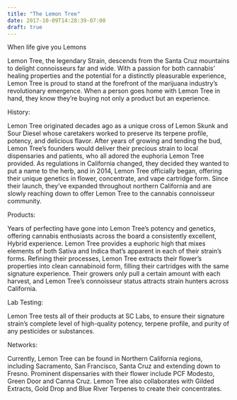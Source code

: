 ```yaml
---
title: "The Lemon Tree"
date: 2017-10-09T14:28:39-07:00
draft: true
---
```


When life give you Lemons

Lemon Tree, the legendary Strain, descends from the Santa Cruz mountains to delight connoisseurs far and wide. With a passion for both cannabis’ healing properties and the potential for a distinctly pleasurable experience, Lemon Tree is proud to stand at the forefront of the marijuana industry’s revolutionary emergence. When a person goes home with Lemon Tree in hand, they know they’re buying not only a product but an experience.

History:

Lemon Tree originated decades ago as a unique cross of Lemon Skunk and Sour Diesel whose caretakers worked to preserve its terpene profile, potency, and delicious flavor. After years of growing and tending the bud, Lemon Tree’s founders would deliver their precious strain to local dispensaries and patients, who all adored the euphoria Lemon Tree provided. As regulations in California changed, they decided they wanted to put a name to the herb, and in 2014, Lemon Tree officially began, offering their unique genetics in flower, concentrate, and vape cartridge form. Since their launch, they’ve expanded throughout northern California and are slowly reaching down to offer Lemon Tree to the cannabis connoisseur community.

Products:

Years of perfecting have gone into Lemon Tree’s potency and genetics, offering cannabis enthusiasts across the board a consistently excellent, Hybrid experience. Lemon Tree provides a euphoric high that mixes elements of both Sativa and Indica that’s apparent in each of their strain’s forms. Refining their processes, Lemon Tree extracts their flower’s properties into clean cannabinoid form, filling their cartridges with the same signature experience. Their growers only pull a certain amount with each harvest, and Lemon Tree’s connoisseur status attracts strain hunters across California.

Lab Testing:

Lemon Tree tests all of their products at SC Labs, to ensure their signature strain’s complete level of high-quality potency, terpene profile, and purity of any pesticides or substances.

Networks:

Currently, Lemon Tree can be found in Northern California regions, including Sacramento, San Francisco, Santa Cruz and extending down to Fresno. Prominent dispensaries with their flower include PCF Modesto, Green Door and Canna Cruz. Lemon Tree also collaborates with Gilded Extracts, Gold Drop and Blue River Terpenes to create their concentrates.
